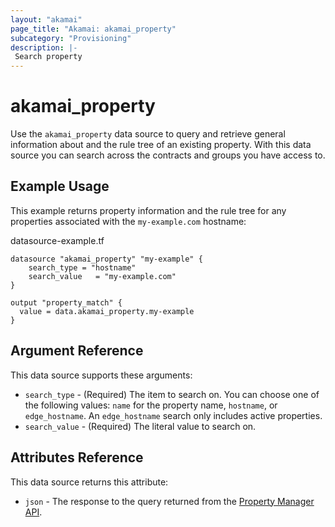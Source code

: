 ```yaml
---
layout: "akamai"
page_title: "Akamai: akamai_property"
subcategory: "Provisioning"
description: |-
 Search property
---
```


# akamai_property


Use the `akamai_property` data source to query and retrieve general information about and the rule tree of an 
existing property.  With this data source you can search across the contracts and groups you have access to.

## Example Usage

This example returns property information and the rule tree for any properties associated with the `my-example.com` hostname:

datasource-example.tf
```hcl-terraform
datasource "akamai_property" "my-example" {
    search_type = "hostname"
    search_value   = "my-example.com"
}

output "property_match" {
  value = data.akamai_property.my-example
}
```

## Argument Reference

This data source supports these arguments:

* `search_type` - (Required) The item to search on. You can choose one of the following values: `name` for the property name, `hostname`, or `edge_hostname`. An `edge_hostname` search only includes active properties.
* `search_value` - (Required) The literal value to search on.

## Attributes Reference

This data source returns this attribute:

* `json` - The response to the query returned from the [Property Manager API](https://developer.akamai.com/api/core_features/property_manager/v1.html). 
